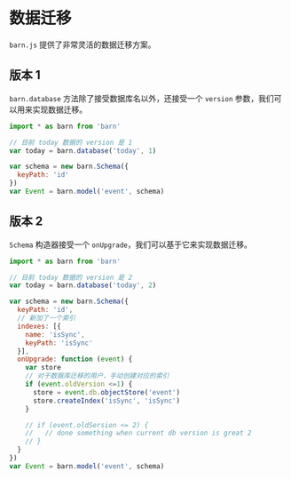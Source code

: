 # 数据迁移

`barn.js` 提供了非常灵活的数据迁移方案。

## 版本 1

`barn.database` 方法除了接受数据库名以外，还接受一个 `version` 参数，我们可以用来实现数据迁移。 

```javascript
import * as barn from 'barn'

// 目前 today 数据的 version 是 1
var today = barn.database('today', 1)

var schema = new barn.Schema({
  keyPath: 'id'
})
var Event = barn.model('event', schema)
```

## 版本 2

`Schema` 构造器接受一个 `onUpgrade`，我们可以基于它来实现数据迁移。

```javascript
import * as barn from 'barn'

// 目前 today 数据的 version 是 2
var today = barn.database('today', 2)

var schema = new barn.Schema({
  keyPath: 'id',
  // 新加了一个索引
  indexes: [{
    name: 'isSync',
    keyPath: 'isSync'
  }],
  onUpgrade: function (event) {
    var store
    // 对于数据库迁移的用户，手动创建对应的索引
    if (event.oldVersion <=1) {
      store = event.db.objectStore('event')
      store.createIndex('isSync', 'isSync')
    }

    // if (event.oldSersion <= 2) {
    //   // done something when current db version is great 2
    // }
  }
})
var Event = barn.model('event', schema)
```